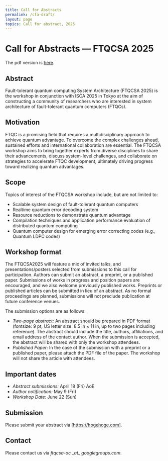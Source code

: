 ```yaml
---
title: Call for Abstracts
permalink: /cfa-draft/
layout: page
topics: Call for abstract, 2025
---
```


# Call for Abstracts &mdash; FTQCSA 2025

The pdf version is [here](/assets/pdf/FTQCSA2025-CFA.pdf).

## Abstract
Fault-tolerant quantum computing System Architecture (FTQCSA 2025) is the workshop in conjunction with ISCA 2025 in Tokyo at the aim of constructing a community of researchers who are interested in system architecture of fault-tolerant quantum computers (FTQCs).

## Motivation
FTQC is a promising field that requires a multidisciplinary approach to achieve quantum advantage. To overcome the complex challenges ahead, sustained efforts and international collaboration are essential. The FTQCSA workshop aims to bring together experts from diverse disciplines to share their advancements, discuss system-level challenges, and collaborate on strategies to accelerate FTQC development, ultimately driving progress toward realizing quantum advantages.

## Scope
Topics of interest of the FTQCSA workshop include, but are not limited to:

- Scalable system design of fault-tolerant quantum computers
- Realtime quantum error decoding system
- Resource reductions to demonstrate quantum advantage
- Compilation techniques and application performance evaluation of distributed quantum computing
- Quantum computer design for emerging error correcting codes (e.g., Quantum LDPC codes)

## Workshop format
The FTQCSA2025 will feature a mix of invited talks, and presentations/posters selected from submissions to this call for participation. Authors can submit an abstract, a preprint, or a published paper. 
Submissions of works in progress and position papers are encouraged, and we also welcome previously published works. Preprints or published articles can be submitted in lieu of an abstract. As no formal proceedings are planned, submissions will not preclude publication at future conference venues.

The submission options are as follows:
- _Two-page abstract:_ An abstract should be prepared in PDF format (fontsize: 9 pt, US letter size: 8.5 in &times; 11 in, up to two pages including reference). The abstract should include the title, authors, affiliations, and email address of the contact author. When the submission is accepted, the abstract will be shared with only the workshop attendees.
-  _Published Paper:_ In the case of the submission with a preprint or a published paper, please attach the PDF file of the paper. The workshop will not share the article with attendees.
 
## Important dates
- _Abstract submissions:_ April 18 (Fri) AoE
- _Author notification:_ May 9 (Fri)
- _Workshop Date:_ June 22 (Sun)

## Submission
Please submit your abstract via [https://hogehoge.com].

## Contact
Please contact us via _ftqcsa-oc \_at\_ googlegroups.com_.
